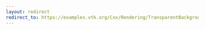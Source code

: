 ```yaml
---
layout: redirect
redirect_to: https://examples.vtk.org/Cxx/Rendering/TransparentBackground/
---
```

